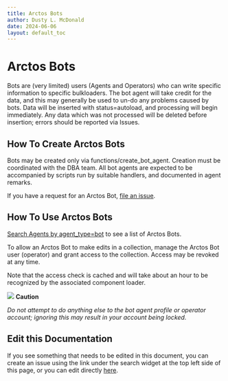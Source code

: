```yaml
---
title: Arctos Bots
author: Dusty L. McDonald
date: 2024-06-06
layout: default_toc
---
```


# Arctos Bots

Bots are (very limited) users (Agents and Operators) who can write specific information to specific bulkloaders. The bot agent will take credit for the data, and this may generally be used to un-do any problems caused by bots. Data will be inserted with status=autoload, and processing will begin immediately. Any data which was not processed will be deleted before insertion; errors should be reported via Issues.

## How To Create Arctos Bots

Bots may be created only via functions/create_bot_agent. Creation must be coordinated with the DBA team. All bot agents are expected to be accompanied by scripts run by suitable handlers, and documented in agent remarks.

If you have a request for an Arctos Bot, [file an issue](https://github.com/ArctosDB/arctos/issues/new).

## How To Use Arctos Bots

[Search Agents by agent_type=bot](https://arctos.database.museum/agent.cfm?agent_type=bot&include_verbatim=false&include_bad_dup=false) to see a list of Arctos Bots.

To allow an Arctos Bot to make edits in a collection, manage the Arctos Bot user (operator) and grant access to the collection. Access may be revoked at any time.

Note that the access check is cached and will take about an hour to be recognized by the associated component loader.

![](https://raw.Githubusercontent.com/ArctosDB/documentation-wiki/gh-pages/tutorial_images/Bear%20Caution.jpg) **Caution**

*Do not attempt to do anything else to the bot agent profile or operator account; ignoring this may result in your account being locked.*

## Edit this Documentation

If you see something that needs to be edited in this document, you can create an issue using the link under the search widget at the top left side of this page, or you can edit directly <a href="https://github.com/ArctosDB/documentation-wiki/edit/gh-pages/_documentation/bot.markdown" target="_blank">here</a>.
